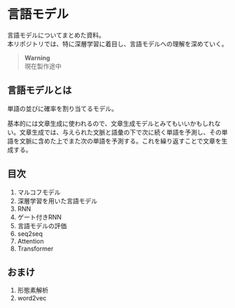 # 言語モデル

言語モデルについてまとめた資料。  
本リポジトリでは、特に深層学習に着目し、言語モデルへの理解を深めていく。

> **Warning**  
> 現在製作途中

## 言語モデルとは

単語の並びに確率を割り当てるモデル。

基本的には文章生成に使われるので、文章生成モデルとみてもいいかもしれない。文章生成では、与えられた文脈と語彙の下で次に続く単語を予測し、その単語を文脈に含めた上でまた次の単語を予測する。これを繰り返すことで文章を生成する。

## 目次

1. マルコフモデル
2. 深層学習を用いた言語モデル
3. RNN
4. ゲート付きRNN
5. 言語モデルの評価
6. seq2seq
7. Attention
8. Transformer

## おまけ

1. 形態素解析
2. word2vec
